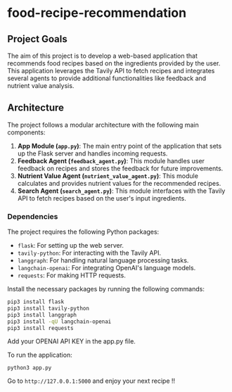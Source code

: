 # food-recipe-recommendation

## Project Goals

The aim of this project is to develop a web-based application that recommends food recipes based on the ingredients provided by the user. This application leverages the Tavily API to fetch recipes and integrates several agents to provide additional functionalities like feedback and nutrient value analysis.

## Architecture

The project follows a modular architecture with the following main components:

1. **App Module (`app.py`)**: The main entry point of the application that sets up the Flask server and handles incoming requests.
2. **Feedback Agent (`feedback_agent.py`)**: This module handles user feedback on recipes and stores the feedback for future improvements.
3. **Nutrient Value Agent (`nutrient_value_agent.py`)**: This module calculates and provides nutrient values for the recommended recipes.
4. **Search Agent (`search_agent.py`)**: This module interfaces with the Tavily API to fetch recipes based on the user's input ingredients.

### Dependencies

The project requires the following Python packages:

- `flask`: For setting up the web server.
- `tavily-python`: For interacting with the Tavily API.
- `langgraph`: For handling natural language processing tasks.
- `langchain-openai`: For integrating OpenAI's language models.
- `requests`: For making HTTP requests.

Install the necessary packages by running the following commands:

```sh
pip3 install flask
pip3 install tavily-python
pip3 install langgraph
pip3 install -qU langchain-openai
pip3 install requests
```

Add your OPENAI API KEY in the app.py file.

To run the application:

```
python3 app.py
```

Go to `http://127.0.0.1:5000` and enjoy your next recipe !!
